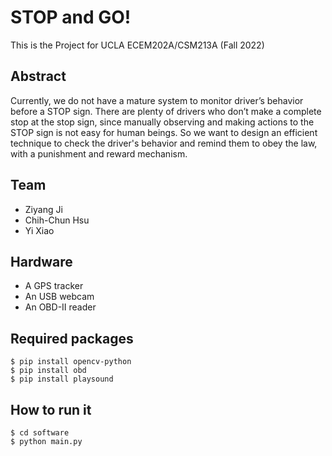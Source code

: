 # STOP and GO!
This is the Project for UCLA ECEM202A/CSM213A (Fall 2022)

## Abstract
Currently, we do not have a mature system to monitor driver’s behavior before a STOP sign. There are plenty of drivers who don’t make a complete stop at the stop sign, since manually observing and making actions to the STOP sign is not easy for human beings. So we want to design an efficient technique to check the driver's behavior and remind them to obey the law, with a punishment and reward mechanism.

## Team
* Ziyang Ji
* Chih-Chun Hsu
* Yi Xiao

## Hardware
- A GPS tracker
- An USB webcam
- An OBD-II reader

## Required packages
```
$ pip install opencv-python
$ pip install obd
$ pip install playsound
```

## How to run it
```
$ cd software
$ python main.py
```

